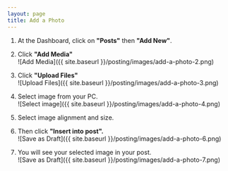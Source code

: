 ```yaml
---
layout: page
title: Add a Photo
---
```


1. At the Dashboard, click on **"Posts"** then **"Add New"**.

2. Click **"Add Media"**  
![Add Media]({{ site.baseurl }}/posting/images/add-a-photo-2.png)

3. Click **"Upload Files"**  
![Upload Files]({{ site.baseurl }}/posting/images/add-a-photo-3.png)

4. Select image from your PC.  
![Select image]({{ site.baseurl }}/posting/images/add-a-photo-4.png)

5. Select image alignment and size.

6. Then click **"Insert into post".**  
![Save as Draft]({{ site.baseurl }}/posting/images/add-a-photo-6.png)

7. You will see your selected image in your post.  
![Save as Draft]({{ site.baseurl }}/posting/images/add-a-photo-7.png)

